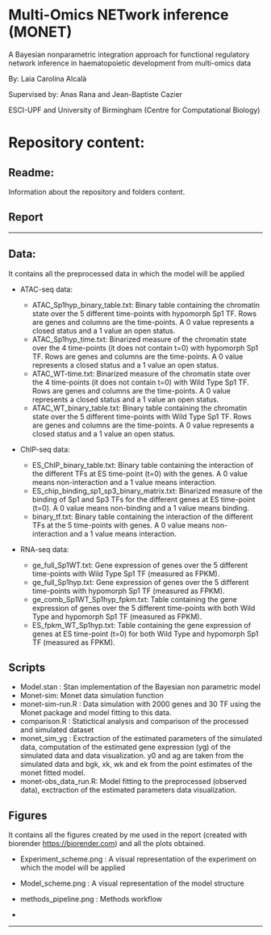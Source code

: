 # Multi-Omics NETwork inference (MONET)
A Bayesian nonparametric integration approach for functional regulatory network inference in haematopoietic development from multi-omics data

By: Laia Carolina Alcalà

Supervised by: Anas Rana and Jean-Baptiste Cazier

ESCI-UPF and University of Birmingham (Centre for Computational Biology)


# Repository content:
## Readme:
Information about the repository and folders content.

## Report
----

## Data:
It contains all the preprocessed data in which the model will be applied
- ATAC-seq data:
  - ATAC_Sp1hyp_binary_table.txt: Binary table containing the chromatin state over the 5 different time-points with hypomorph Sp1 TF. Rows are genes and columns are the time-points. A 0 value represents a closed status and a 1 value an open status.
  - ATAC_Sp1hyp_time.txt: Binarized measure of the chromatin state over the 4 time-points (it does not contain t=0) with hypomorph Sp1 TF. Rows are genes and columns are the time-points. A 0 value represents a closed status and a 1 value an open status.
  - ATAC_WT-time.txt: Binarized measure of the chromatin state over the 4 time-points (it does not contain t=0) with Wild Type Sp1 TF. Rows are genes and columns are the time-points. A 0 value represents a closed status and a 1 value an open status.
  - ATAC_WT_binary_table.txt: Binary table containing the chromatin state over the 5 different time-points with  Wild Type Sp1 TF. Rows are genes and columns are the time-points. A 0 value represents a closed status and a 1 value an open status.

- ChIP-seq data:
  - ES_ChIP_binary_table.txt: Binary table containing the interaction of the different TFs at ES time-point (t=0) with the genes. A 0 value means non-interaction and a 1 value means interaction.
  - ES_chip_binding_sp1_sp3_binary_matrix.txt: Binarized measure of the binding of Sp1 and Sp3 TFs for the different genes at ES time-point (t=0). A 0 value means non-binding and a 1 value means binding.
  - binary_tf.txt: Binary table containing the interaction of the different TFs at the 5 time-points with genes. A 0 value means non-interaction and a 1 value means interaction.
 
- RNA-seq data:
  - ge_full_Sp1WT.txt: Gene expression of genes over the 5 different time-points with Wild Type Sp1 TF (measured as FPKM).
  - ge_full_Sp1hyp.txt: Gene expression of genes over the 5 different time-points with hypomorph Sp1 TF (measured as FPKM).
  - ge_comb_Sp1WT_Sp1hyp_fpkm.txt: Table containing the gene expression of genes over the 5 different time-points with both Wild Type and hypomorph Sp1 TF (measured as FPKM).
  - ES_fpkm_WT_Sp1hyp.txt: Table containing the gene expression of genes at ES time-point (t=0) for both Wild Type and hypomorph Sp1 TF (measured as FPKM).


## Scripts
- Model.stan : Stan implementation of the Bayesian non parametric model
- Monet-sim: Monet data simulation function
- monet-sim-run.R : Data simulation with 2000 genes and 30 TF using the Monet package and model fitting to this data.
- comparison.R : Statictical analysis and comparison of the processed and simulated dataset
- monet_sim_yg : Exctraction of the estimated parameters of the simulated data, computation of the estimated gene expression (yg) of the simulated data and data visualization. y0 and ag are taken from the simulated data and bgk, xk, wk and ek from the point estimates of the monet fitted model.
- monet-obs_data_run.R: Model fitting to the preprocessed (observed data), exctraction of the estimated parameters data visualization.

## Figures
It contains all the figures created by me used in the report (created with biorender https://biorender.com) and all the plots obtained.
- Experiment_scheme.png : A visual representation of the experiment on which the model will be applied 
- Model_scheme.png : A visual representation of the model structure
- methods_pipeline.png : Methods workflow 

-


---


